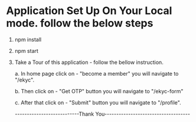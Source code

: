 # Application Set Up On Your Local mode. follow the below steps

1. npm install

2. npm start

3. Take a Tour of this application - follow the bellow instruction.
 
    a. In home page click on - "become a member" you will navigate to "/ekyc".

    b. Then click on - "Get OTP" button you will navigate to "/ekyc-form"

    c. After that click on  - "Submit" button you will navigate to "/profile".


    ---------------------------Thank You------------------------------------ 

